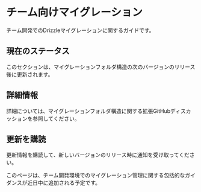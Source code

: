 # チーム向けマイグレーション

チーム開発でのDrizzleマイグレーションに関するガイドです。

## 現在のステータス

このセクションは、マイグレーションフォルダ構造の次のバージョンのリリース後に更新されます。

## 詳細情報

詳細については、マイグレーションフォルダ構造に関する拡張GitHubディスカッションを参照してください。

## 更新を購読

更新情報を購読して、新しいバージョンのリリース時に通知を受け取ってください。

このページは、チーム開発環境でのマイグレーション管理に関する包括的なガイダンスが近日中に追加される予定です。
